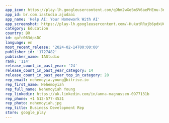```yaml
---
app_icon: https://play-lh.googleusercontent.com/qOhm2wXeSmSV6aePHEmu-3nttK749vAXmymacJ9qyi7qjb1igFZ6mzmoqoxciwqMcug
app_id: br.com.iastudio.ajudaai
app_name: 'Help AI: Your Homework With AI'
app_screenshot: https://play-lh.googleusercontent.com/-HukutRRujb6pdxUC9HtbcG8uzMjDfNDU0RJQsJqxKY7FZhFbkxNpqLoBCFR81K9GtM
category: Education
country: BR
id: qafc063dpsDC
language: en
most_recent_release: '2024-02-14T00:00:00'
publisher_id: '1727482'
publisher_name: IAStudio
rank: '114'
release_count_in_past_year: '24'
release_count_in_past_year_category: 14
release_count_in_past_year_top_in_category: 28
rep_email: nehemoyia.young@bitrise.io
rep_first_name: Nehemoyiah
rep_full_name: Nehemoyiah Young
rep_linkedin: https://uk.linkedin.com/in/anna-magnussen-0977131b
rep_phone: +1 512-577-4531
rep_photo: nehemoyiah.jpg
rep_title: Business Development Rep
store: google_play
---
```

